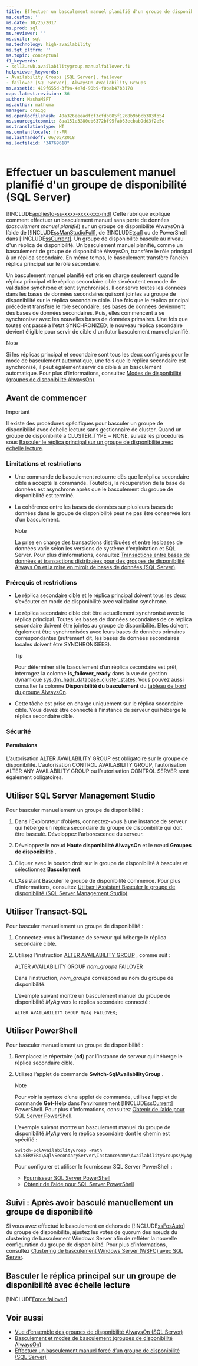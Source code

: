 ```yaml
---
title: Effectuer un basculement manuel planifié d'un groupe de disponibilité (SQL Server) | Microsoft Docs
ms.custom: ''
ms.date: 10/25/2017
ms.prod: sql
ms.reviewer: ''
ms.suite: sql
ms.technology: high-availability
ms.tgt_pltfrm: ''
ms.topic: conceptual
f1_keywords:
- sql13.swb.availabilitygroup.manualfailover.f1
helpviewer_keywords:
- Availability Groups [SQL Server], failover
- failover [SQL Server], AlwaysOn Availability Groups
ms.assetid: 419f655d-3f9a-4e7d-90b9-f0bab47b3178
caps.latest.revision: 36
author: MashaMSFT
ms.author: mathoma
manager: craigg
ms.openlocfilehash: 40a326eeeadfcf3cfdb085f1268b9bbcb383fb54
ms.sourcegitcommit: 8aa151e3280eb6372bf95fab63ecbab9dd3f2e5e
ms.translationtype: HT
ms.contentlocale: fr-FR
ms.lasthandoff: 06/05/2018
ms.locfileid: "34769618"
---
```

# <a name="perform-a-planned-manual-failover-of-an-availability-group-sql-server"></a>Effectuer un basculement manuel planifié d'un groupe de disponibilité (SQL Server)
[!INCLUDE[appliesto-ss-xxxx-xxxx-xxx-md](../../../includes/appliesto-ss-xxxx-xxxx-xxx-md.md)]
Cette rubrique explique comment effectuer un basculement manuel sans perte de données (*basculement manuel planifié*) sur un groupe de disponibilité AlwaysOn à l’aide de [!INCLUDE[ssManStudioFull](../../../includes/ssmanstudiofull-md.md)], de [!INCLUDE[tsql](../../../includes/tsql-md.md)] ou de PowerShell dans [!INCLUDE[ssCurrent](../../../includes/sscurrent-md.md)]. Un groupe de disponibilité bascule au niveau d'un réplica de disponibilité. Un basculement manuel planifié, comme un basculement de groupe de disponibilité AlwaysOn, transfère le rôle principal à un réplica secondaire. En même temps, le basculement transfère l’ancien réplica principal sur le rôle secondaire.  
  
Un basculement manuel planifié est pris en charge seulement quand le réplica principal et le réplica secondaire cible s’exécutent en mode de validation synchrone et sont synchronisés. Il conserve toutes les données dans les bases de données secondaires qui sont jointes au groupe de disponibilité sur le réplica secondaire cible. Une fois que le réplica principal précédent transfère le rôle secondaire, ses bases de données deviennent des bases de données secondaires. Puis, elles commencent à se synchroniser avec les nouvelles bases de données primaires. Une fois que toutes ont passé à l'état SYNCHRONIZED, le nouveau réplica secondaire devient éligible pour servir de cible d'un futur basculement manuel planifié.  
  
> [!NOTE]  
>  Si les réplicas principal et secondaire sont tous les deux configurés pour le mode de basculement automatique, une fois que le réplica secondaire est synchronisé, il peut également servir de cible à un basculement automatique. Pour plus d’informations, consultez [Modes de disponibilité &#40;groupes de disponibilité AlwaysOn&#41;](../../../database-engine/availability-groups/windows/availability-modes-always-on-availability-groups.md).  
   
##  <a name="BeforeYouBegin"></a> Avant de commencer 

>[!IMPORTANT]
>Il existe des procédures spécifiques pour basculer un groupe de disponibilité avec échelle lecture sans gestionnaire de cluster. Quand un groupe de disponibilité a CLUSTER_TYPE = NONE, suivez les procédures sous [Basculer le réplica principal sur un groupe de disponibilité avec échelle lecture](#fail-over-the-primary-replica-on-a-read-scale-availability-group).

###  <a name="Restrictions"></a> Limitations et restrictions 
  
- Une commande de basculement retourne dès que le réplica secondaire cible a accepté la commande. Toutefois, la récupération de la base de données est asynchrone après que le basculement du groupe de disponibilité est terminé. 
- La cohérence entre les bases de données sur plusieurs bases de données dans le groupe de disponibilité peut ne pas être conservée lors d’un basculement. 
  
    > [!NOTE] 
    >  La prise en charge des transactions distribuées et entre les bases de données varie selon les versions de système d’exploitation et SQL Server. Pour plus d’informations, consultez [Transactions entre bases de données et transactions distribuées pour des groupes de disponibilité Always On et la mise en miroir de bases de données &#40;SQL Server&#41;](../../../database-engine/availability-groups/windows/transactions-always-on-availability-and-database-mirroring.md). 
  
###  <a name="Prerequisites"></a> Prérequis et restrictions 
  
-   Le réplica secondaire cible et le réplica principal doivent tous les deux s’exécuter en mode de disponibilité avec validation synchrone. 
-   Le réplica secondaire cible doit être actuellement synchronisé avec le réplica principal. Toutes les bases de données secondaires de ce réplica secondaire doivent être jointes au groupe de disponibilité. Elles doivent également être synchronisées avec leurs bases de données primaires correspondantes (autrement dit, les bases de données secondaires locales doivent être SYNCHRONISÉES). 
  
    > [!TIP] 
    >  Pour déterminer si le basculement d’un réplica secondaire est prêt, interrogez la colonne **is_failover_ready** dans la vue de gestion dynamique [sys.dm_hadr_database_cluster_states](../../../relational-databases/system-dynamic-management-views/sys-dm-hadr-database-replica-cluster-states-transact-sql.md). Vous pouvez aussi consulter la colonne **Disponibilité du basculement** du [tableau de bord du groupe AlwaysOn](../../../database-engine/availability-groups/windows/use-the-always-on-dashboard-sql-server-management-studio.md). 
-   Cette tâche est prise en charge uniquement sur le réplica secondaire cible. Vous devez être connecté à l'instance de serveur qui héberge le réplica secondaire cible. 
  
###  <a name="Security"></a> Sécurité 
  
####  <a name="Permissions"></a> Permissions 
 L’autorisation ALTER AVAILABILITY GROUP est obligatoire sur le groupe de disponibilité. L’autorisation CONTROL AVAILABILITY GROUP, l’autorisation ALTER ANY AVAILABILITY GROUP ou l’autorisation CONTROL SERVER sont également obligatoires. 
  
##  <a name="SSMSProcedure"></a> Utiliser SQL Server Management Studio 
 Pour basculer manuellement un groupe de disponibilité : 
  
1. Dans l’Explorateur d’objets, connectez-vous à une instance de serveur qui héberge un réplica secondaire du groupe de disponibilité qui doit être basculé. Développez l'arborescence du serveur. 
  
2. Développez le nœud **Haute disponibilité AlwaysOn** et le nœud **Groupes de disponibilité** . 
  
3. Cliquez avec le bouton droit sur le groupe de disponibilité à basculer et sélectionnez **Basculement**. 
  
4. L’Assistant Basculer le groupe de disponibilité commence. Pour plus d’informations, consultez [Utiliser l’Assistant Basculer le groupe de disponibilité &#40;SQL Server Management Studio&#41;](../../../database-engine/availability-groups/windows/use-the-fail-over-availability-group-wizard-sql-server-management-studio.md). 
  
##  <a name="TsqlProcedure"></a> Utiliser Transact-SQL 
 Pour basculer manuellement un groupe de disponibilité : 
  
1. Connectez-vous à l'instance de serveur qui héberge le réplica secondaire cible. 
  
2. Utilisez l'instruction [ALTER AVAILABILITY GROUP](../../../t-sql/statements/alter-availability-group-transact-sql.md) , comme suit : 
  
     ALTER AVAILABILITY GROUP *nom_groupe* FAILOVER 
  
     Dans l’instruction, *nom_groupe* correspond au nom du groupe de disponibilité. 
  
     L’exemple suivant montre un basculement manuel du groupe de disponibilité *MyAg* vers le réplica secondaire connecté : 
  
    ```  
    ALTER AVAILABILITY GROUP MyAg FAILOVER;  
    ```  
  
##  <a name="PowerShellProcedure"></a> Utiliser PowerShell 
 Pour basculer manuellement un groupe de disponibilité : 
  
1. Remplacez le répertoire (**cd**) par l’instance de serveur qui héberge le réplica secondaire cible. 
  
2. Utilisez l’applet de commande **Switch-SqlAvailabilityGroup** . 
  
    > [!NOTE] 
    >  Pour voir la syntaxe d’une applet de commande, utilisez l’applet de commande **Get-Help** dans l’environnement [!INCLUDE[ssCurrent](../../../includes/sscurrent-md.md)] PowerShell. Pour plus d’informations, consultez [Obtenir de l’aide pour SQL Server PowerShell](../../../relational-databases/scripting/get-help-sql-server-powershell.md). 
  
     L’exemple suivant montre un basculement manuel du groupe de disponibilité *MyAg* vers le réplica secondaire dont le chemin est spécifié : 
  
    ```  
    Switch-SqlAvailabilityGroup -Path SQLSERVER:\Sql\SecondaryServer\InstanceName\AvailabilityGroups\MyAg  
    ```  
  
    Pour configurer et utiliser le fournisseur SQL Server PowerShell : 
  
    -   [Fournisseur SQL Server PowerShell](../../../relational-databases/scripting/sql-server-powershell-provider.md) 
    -   [Obtenir de l’aide pour SQL Server PowerShell](../../../relational-databases/scripting/get-help-sql-server-powershell.md) 

##  <a name="FollowUp"></a> Suivi : Après avoir basculé manuellement un groupe de disponibilité 
 Si vous avez effectué le basculement en dehors de [!INCLUDE[ssFosAuto](../../../includes/ssfosauto-md.md)] du groupe de disponibilité, ajustez les votes de quorum des nœuds du clustering de basculement Windows Server afin de refléter la nouvelle configuration du groupe de disponibilité. Pour plus d’informations, consultez [Clustering de basculement Windows Server &#40;WSFC&#41; avec SQL Server](../../../sql-server/failover-clusters/windows/windows-server-failover-clustering-wsfc-with-sql-server.md). 

<a name = "ReadScaleOutOnly"><a/>

## <a name="fail-over-the-primary-replica-on-a-read-scale-availability-group"></a>Basculer le réplica principal sur un groupe de disponibilité avec échelle lecture

[!INCLUDE[Force failover](../../../includes/ss-force-failover-read-scale-out.md)]

## <a name="see-also"></a>Voir aussi 

 * [Vue d’ensemble des groupes de disponibilité AlwaysOn &#40;SQL Server&#41;](../../../database-engine/availability-groups/windows/overview-of-always-on-availability-groups-sql-server.md) 
 * [Basculement et modes de basculement &#40;groupes de disponibilité AlwaysOn&#41;](../../../database-engine/availability-groups/windows/failover-and-failover-modes-always-on-availability-groups.md) 
 * [Effectuer un basculement manuel forcé d’un groupe de disponibilité &#40;SQL Server&#41;](../../../database-engine/availability-groups/windows/perform-a-forced-manual-failover-of-an-availability-group-sql-server.md) 
  
  
